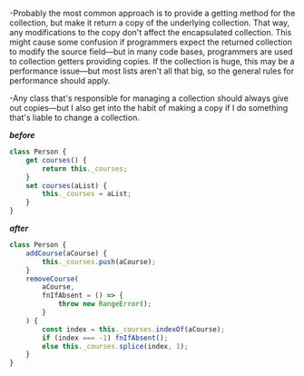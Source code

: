 -Probably the most common approach is to provide a getting method for the collection, but make it return a copy of the underlying collection. That way, any modifications to the copy don't affect the encapsulated collection. This might cause some confusion if programmers expect the returned collection to modify the source field—but in many code bases, programmers are used to collection getters providing copies. If the collection is huge, this may be a performance issue—but most lists aren't all that big, so the general rules for performance should apply.

-Any class that's responsible for managing a collection should always give out copies—but I also get into the habit of making a copy if I do something that's liable to change a collection.

**_before_**

```javascript
class Person {
	get courses() {
		return this._courses;
	}
	set courses(aList) {
		this._courses = aList;
	}
}
```

**_after_**

```javascript
class Person {
	addCourse(aCourse) {
		this._courses.push(aCourse);
	}
	removeCourse(
		aCourse,
		fnIfAbsent = () => {
			throw new RangeError();
		}
	) {
		const index = this._courses.indexOf(aCourse);
		if (index === -1) fnIfAbsent();
		else this._courses.splice(index, 1);
	}
}
```
